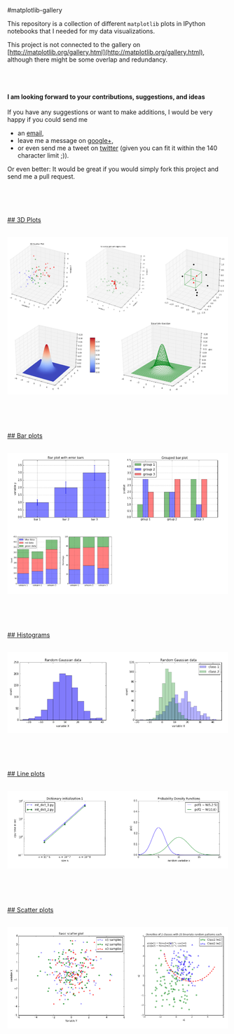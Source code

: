#matplotlib-gallery

This repository is a collection of different `matplotlib` plots in IPython notebooks that I needed for my data visualizations. 

This project is not connected to the gallery on [http://matplotlib.org/gallery.html](http://matplotlib.org/gallery.html), although there might be some overlap and redundancy. 

<br>
<br>

#### I am looking forward to your contributions, suggestions, and ideas

If you have any suggestions or want to make additions, I would be very happy if you could send me  

- an [email](mailto:se.raschka@gmail.com),  
- leave me a message on [google+](https://plus.google.com/118404394130788869227/),   
- or even send me a tweet on [twitter](https://twitter.com/rasbt) (given you can fit it within the 140 character limit ;)).  

Or even better: It would be great if you would simply fork this project and send me a pull request.

<br>
<br>
<br>
<br>


<a href='http://nbviewer.ipython.org/github/rasbt/matplotlib-gallery/blob/master/ipynb/3dplots.ipynb?create=1'>
## 3D Plots

<br>
<br>

![3d plots](./images/3dplots.png)

</a>

<br>
<br>
<br>
<br>

<a href='http://nbviewer.ipython.org/github/rasbt/matplotlib-gallery/blob/master/ipynb/barplots.ipynb?create=1'>
## Bar plots

<br>
<br>

![3d plots](./images/barplots.png)

</a>

<br>
<br>
<br>
<br>

<a href='http://nbviewer.ipython.org/github/rasbt/matplotlib-gallery/blob/master/ipynb/histograms.ipynb?create=1'>
## Histograms

<br>
<br>

![3d plots](./images/histograms.png)

</a>

<br>
<br>
<br>
<br>

<a href='http://nbviewer.ipython.org/github/rasbt/matplotlib-gallery/blob/master/ipynb/lineplots.ipynb?create=1'>
## Line plots

<br>
<br>

![3d plots](./images/lineplots.png)

</a>

<br>
<br>
<br>
<br>

<a href='http://nbviewer.ipython.org/github/rasbt/matplotlib-gallery/blob/master/ipynb/scatterplots.ipynb?create=1'>
## Scatter plots

<br>
<br>

![3d plots](./images/scatterplots.png)

</a>

<br>
<br>
<br>
<br>